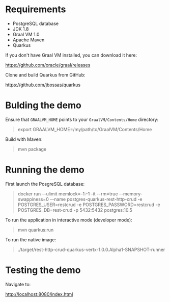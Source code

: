 # Requirements

- PostgreSQL database
- JDK 1.8
- Graal VM 1.0
- Apache Maven
- Quarkus

If you don't have Graal VM installed, you can download it here:

<https://github.com/oracle/graal/releases>

Clone and build Quarkus from GitHub:

<https://github.com/jbossas/quarkus>

# Bulding the demo

Ensure that `GRAALVM_HOME` points to your `GraalVM/Contents/Home` directory:

> export GRAALVM_HOME=/my/path/to/GraalVM/Contents/Home

Build with Maven:

> mvn package

# Running the demo

First launch the PosgreSQL database:

> docker run --ulimit memlock=-1:-1 -it --rm=true --memory-swappiness=0 --name postgres-quarkus-rest-http-crud -e POSTGRES_USER=restcrud -e POSTGRES_PASSWORD=restcrud -e POSTGRES_DB=rest-crud -p 5432:5432 postgres:10.5

To run the application in interactive mode (developer mode):

>  mvn quarkus:run

To run the native image:

> ./target/rest-http-crud-quarkus-vertx-1.0.0.Alpha1-SNAPSHOT-runner

# Testing the demo

Navigate to:

<http://localhost:8080/index.html>


